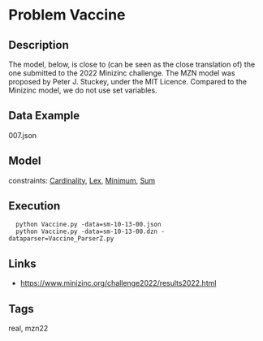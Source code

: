 # Problem Vaccine
## Description
The model, below, is close to (can be seen as the close translation of) the one submitted to the 2022 Minizinc challenge.
The MZN model was proposed by Peter J. Stuckey, under the MIT Licence.
Compared to the Minizinc model, we do not use set variables.

## Data Example
  007.json

## Model
  constraints: [Cardinality](http://pycsp.org/documentation/constraints/Cardinality), [Lex](http://pycsp.org/documentation/constraints/Lex), [Minimum](http://pycsp.org/documentation/constraints/Minimum), [Sum](http://pycsp.org/documentation/constraints/Sum)

## Execution
```
  python Vaccine.py -data=sm-10-13-00.json
  python Vaccine.py -data=sm-10-13-00.dzn -dataparser=Vaccine_ParserZ.py
```

## Links
  - https://www.minizinc.org/challenge2022/results2022.html

## Tags
  real, mzn22
